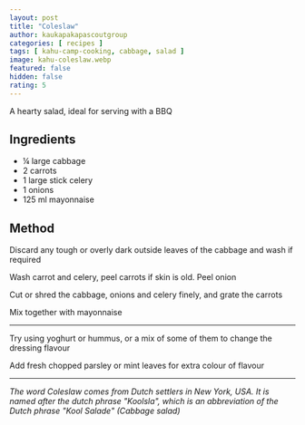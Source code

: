 ```yaml
---
layout: post
title: "Coleslaw"
author: kaukapakapascoutgroup
categories: [ recipes ]
tags: [ kahu-camp-cooking, cabbage, salad ]
image: kahu-coleslaw.webp
featured: false
hidden: false
rating: 5
---
```


A hearty salad, ideal for serving with a BBQ

## Ingredients

* ¼ large cabbage
* 2 carrots
* 1 large stick celery
* 1 onions
* 125 ml mayonnaise

## Method

Discard any tough or overly dark outside leaves of the cabbage and wash if required

Wash carrot and celery, peel carrots if skin is old. Peel onion

Cut or shred the cabbage, onions and celery finely, and grate the carrots

Mix together with mayonnaise

---

Try using yoghurt or hummus, or a mix of some of them to change the dressing flavour

Add fresh chopped parsley or mint leaves for extra colour of flavour

---

_The word Coleslaw comes from Dutch settlers in New York, USA. It is named after the dutch phrase "Koolsla", which is an abbreviation of the Dutch phrase "Kool Salade" (Cabbage salad)_
